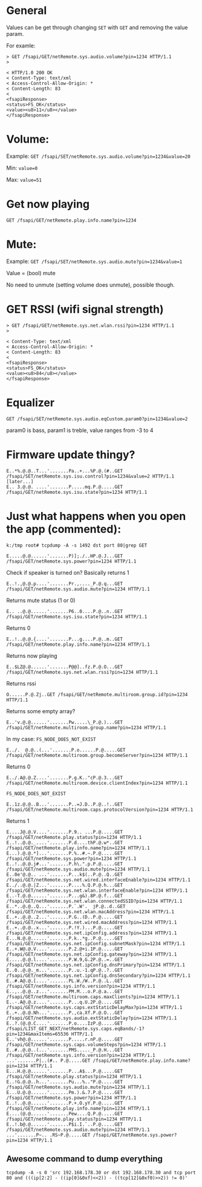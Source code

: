 # General

Values can be get through changing `SET` with `GET` and removing the value param.

For examle:
```
> GET /fsapi/GET/netRemote.sys.audio.volume?pin=1234 HTTP/1.1
> 

< HTTP/1.0 200 OK
< Content-Type: text/xml
< Access-Control-Allow-Origin: *
< Content-Length: 83
< 
<fsapiResponse>
<status>FS_OK</status>
<value><u8>11</u8></value>
</fsapiResponse>
```


# Volume: 

Example: `GET /fsapi/SET/netRemote.sys.audio.volume?pin=1234&value=20`

Min: `value=0`

Max: `value=51`

# Get now playing

`GET /fsapi/GET/netRemote.play.info.name?pin=1234`

# Mute:

Example: `GET /fsapi/SET/netRemote.sys.audio.mute?pin=1234&value=1`

Value = (bool) mute

No need to unmute (setting volume does unmute), possible though.

# GET RSSI (wifi signal strength)

```
> GET /fsapi/GET/netRemote.sys.net.wlan.rssi?pin=1234 HTTP/1.1
> 

< Content-Type: text/xml
< Access-Control-Allow-Origin: *
< Content-Length: 83
< 
<fsapiResponse>
<status>FS_OK</status>
<value><u8>84</u8></value>
</fsapiResponse>
```

# Equalizer

`GET /fsapi/SET/netRemote.sys.audio.eqCustom.param0?pin=1234&value=2`

param0 is bass, param1 is treble, value ranges from -3 to 4

# Firmware update thingy?

```
E..*%.@.@..T...'.......Pa..+...%P.@.(#..GET /fsapi/SET/netRemote.sys.isu.control?pin=1234&value=2 HTTP/1.1
[later...]
E.. 3.@.@. ....'.......P.....mq.P.@.....GET /fsapi/GET/netRemote.sys.isu.state?pin=1234 HTTP/1.1
```

# Just what happens when you open the app (commented):

`k:/tmp root# tcpdump -A -s 1492 dst port 80|grep GET`

`E.....@.@......'.......P)];./..HP.@.J...GET /fsapi/GET/netRemote.sys.power?pin=1234 HTTP/1.1`

Check if speaker is turned on? Basically returns 1

`E..!.,@.@.p....'.......Pr.,...._P.@.q...GET /fsapi/GET/netRemote.sys.audio.mute?pin=1234 HTTP/1.1`

Returns mute status (1 or 0)

`E.. ..@.@......'.......P6..0....P.@..n..GET /fsapi/GET/netRemote.sys.isu.state?pin=1234 HTTP/1.1`

Returns 0

`E..!..@.@.{....'.......P...g....P.@..m..GET /fsapi/GET/netRemote.play.info.name?pin=1234 HTTP/1.1`

Returns now playing

`E..$LZ@.@......'.......P@@]..fz.P.@.O...GET /fsapi/GET/netRemote.sys.net.wlan.rssi?pin=1234 HTTP/1.1`

Returns rssi

`O......P.@.Zj..GET /fsapi/GET/netRemote.multiroom.group.id?pin=1234 HTTP/1.1`

Returns some empty array?

`E..'v.@.@......'.......Pw.....\_P.@.)...GET /fsapi/GET/netRemote.multiroom.group.name?pin=1234 HTTP/1.1`

In my case: `FS_NODE_DOES_NOT_EXIST`

`E../.	@.@..(...'.......P.o......P.@.....GET /fsapi/GET/netRemote.multiroom.group.becomeServer?pin=1234 HTTP/1.1`

Returns 0

`E../.A@.@.Z....'.......P.g.K.."cP.@.3...GET /fsapi/GET/netRemote.multiroom.device.clientIndex?pin=1234 HTTP/1.1`

`FS_NODE_DOES_NOT_EXIST`

`E..1z.@.@..B...'.......P..=J.D..P.@..!..GET /fsapi/GET/netRemote.multiroom.caps.protocolVersion?pin=1234 HTTP/1.1`

Returns 1

```
E....J@.@.V....'.......P.9.. ...P.@.....GET /fsapi/GET/netRemote.play.status?pin=1234 HTTP/1.1
E..!..@.@._....'.......P.d....thP.@.w*..GET /fsapi/GET/netRemote.play.info.name?pin=1234 HTTP/1.1
E...).@.@.*]...'.......P.%..#.~.P.@.....GET /fsapi/GET/netRemote.sys.power?pin=1234 HTTP/1.1
E..!..@.@.j#...'.......P.h\.".p.P.@.....GET /fsapi/GET/netRemote.sys.audio.mute?pin=1234 HTTP/1.1
E..0e'@.@..	...'.......P...k$(..P.@..Q..GET /fsapi/GET/netRemote.sys.net.wired.interfaceEnable?pin=1234 HTTP/1.1
E../..@.@.|Z...'.......P....%.Q.P.@.h...GET /fsapi/GET/netRemote.sys.net.wlan.interfaceEnable?pin=1234 HTTP/1.1
E..-T.@.@......'.......P...g&).8P.@.f...GET /fsapi/GET/netRemote.sys.net.wlan.connectedSSID?pin=1234 HTTP/1.1
E..*..@.@..Q...'.......P.`.W'.	jP.@..d..GET /fsapi/GET/netRemote.sys.net.wlan.macAddress?pin=1234 HTTP/1.1
E..+..@.@..2...'.......P.G..(D..P.@.....GET /fsapi/GET/netRemote.sys.net.wired.macAddress?pin=1234 HTTP/1.1
E..+..@.@..x...'.......P.!Y.)...P.@.....GET /fsapi/GET/netRemote.sys.net.ipConfig.address?pin=1234 HTTP/1.1
E...N.@.@......'.......P.k..*g..P.@.....GET /fsapi/GET/netRemote.sys.net.ipConfig.subnetMask?pin=1234 HTTP/1.1
E..+.W@.@.V....'.......P.2.@+i.1P.@.....GET /fsapi/GET/netRemote.sys.net.ipConfig.gateway?pin=1234 HTTP/1.1
E.....@.@.l....'.......P.W.9,G.2P.@..=..GET /fsapi/GET/netRemote.sys.net.ipConfig.dnsPrimary?pin=1234 HTTP/1.1
E..0..@.@._m...'.......P..u.-1.qP.@..?..GET /fsapi/GET/netRemote.sys.net.ipConfig.dnsSecondary?pin=1234 HTTP/1.1
E..#.A@.@.[....'.......PL.W./W..P.@..L..GET /fsapi/GET/netRemote.sys.info.version?pin=1234 HTTP/1.1
E..,..@.@..z...'.......PM.M...o.P.@.a...GET /fsapi/GET/netRemote.multiroom.caps.maxClients?pin=1234 HTTP/1.1
E..-.A@.@.z....'.......P...q.U.2P.@.....GET /fsapi/GET/netRemote.sys.caps.extStaticDelayMax?pin=1234 HTTP/1.1
E..+..@.@.Nh...'.......P.,ca.Xf.P.@.O...GET /fsapi/GET/netRemote.sys.audio.extStaticDelay?pin=1234 HTTP/1.1
E..?.(@.@.C....'.......P.o....IzP.@.....GET /fsapi/LIST_GET_NEXT/netRemote.sys.caps.eqBands/-1?pin=1234&maxItems=65536 HTTP/1.1
E..'vh@.@......'.......P.....r.nP.@.....GET /fsapi/GET/netRemote.sys.caps.volumeSteps?pin=1234 HTTP/1.1
E..#..@.@..(...'.......PMS....._P.@.H...GET /fsapi/GET/netRemote.sys.info.version?pin=1234 HTTP/1.1
...'.......P|..(#..	P.@.....GET /fsapi/GET/netRemote.play.info.name?pin=1234 HTTP/1.1
E...H.@.@......'.......P...A$...P.@.....GET /fsapi/GET/netRemote.play.status?pin=1234 HTTP/1.1
E..!G.@.@..h...'.......Pu...%.."P.@.....GET /fsapi/GET/netRemote.sys.audio.mute?pin=1234 HTTP/1.1
E...U.@.@......'.......Pm.).&.7.P.@.....GET /fsapi/GET/netRemote.sys.power?pin=1234 HTTP/1.1
E..!..@.@......'.......P.+.O.yY.P.@.....GET /fsapi/GET/netRemote.play.info.name?pin=1234 HTTP/1.1
E....(@.@......'.......Pew....Q.P.@.....GET /fsapi/GET/netRemote.play.status?pin=1234 HTTP/1.1
E..!.b@.@......'.......P$i.I.`..P.@.....GET /fsapi/GET/netRemote.sys.audio.mute?pin=1234 HTTP/1.1
...'.......P~..	.RS~P.@.....GET /fsapi/GET/netRemote.sys.power?pin=1234 HTTP/1.1
```

## Awesome command to dump everything

`tcpdump -A -s 0 'src 192.168.178.30 or dst 192.168.178.30 and tcp port 80 and (((ip[2:2] - ((ip[0]&0xf)<<2)) - ((tcp[12]&0xf0)>>2)) != 0)'`
